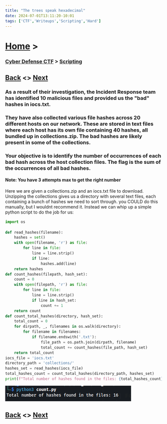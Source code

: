 ```yaml
---
title: "The trees speak hexadecimal"
date: 2024-07-01T13:11:20-10:01
tags: ['CTF','Writeups','Scripting','Hard']
---
```



# [Home](https://jjolley91.github.io/blog/) >

###  [Cyber Defense CTF](https://jjolley91.github.io/blog/level_effect_cyber_defense_ctf_2024/) >  [Scripting](https://jjolley91.github.io/blog/level_effect_cyber_defense_ctf_2024/Scripting/)

## [Back](https://jjolley91.github.io/blog/level_effect_cyber_defense_ctf_2024/Scripting/hay_in_a_needlestack)  <> [Next](https://jjolley91.github.io/blog/level_effect_cyber_defense_ctf_2024/Reversing/)

### As a result of their investigation, the Incident Response team has identified 10 malicious files and provided us the "bad" hashes in iocs.txt.

### They have also collected various file hashes across 20 different hosts on our network. These are stored in text files where each host has its own file containing 40 hashes, all bundled up in collections.zip. The bad hashes are likely present in some of the collections.

### Your objective is to identify the number of occurrences of each bad hash across the host collection files. The flag is the sum of the occurrences of all bad hashes.

#### Note: You have 3 attempts max to get the right number

Here we are given a collections.zip and an iocs.txt file to download. Unzipping the collections gives us a directory with several text files, each containing a bunch of hashes we need to sort through. you COULD do this manually, but I wouldnt recommend it. Instead we can whip up a simple python script to do the job for us:

```py
import os

def read_hashes(filename):
    hashes = set()
    with open(filename, 'r') as file:
        for line in file:
            line = line.strip()
            if line: 
                hashes.add(line)
    return hashes
def count_hashes(filepath, hash_set):
    count = 0
    with open(filepath, 'r') as file:
        for line in file:
            line = line.strip()
            if line in hash_set:
                count += 1
    return count
def count_total_hashes(directory, hash_set):
    total_count = 0
    for dirpath, _, filenames in os.walk(directory):
        for filename in filenames:
            if filename.endswith('.txt'):
                file_path = os.path.join(dirpath, filename)
                total_count += count_hashes(file_path, hash_set)
    return total_count
iocs_file = 'iocs.txt'
directory_path = 'collections/'
hashes_set = read_hashes(iocs_file)
total_hashes_count = count_total_hashes(directory_path, hashes_set)
print(f"Total number of hashes found in the files: {total_hashes_count}")
```
![hex](https://github.com/jjolley91/blog/blob/main/static/le_ctf_24/hex.png?raw=true)


## [Back](https://jjolley91.github.io/blog/level_effect_cyber_defense_ctf_2024/Scripting/hay_in_a_needlestack)  <> [Next](https://jjolley91.github.io/blog/level_effect_cyber_defense_ctf_2024/Reversing/)